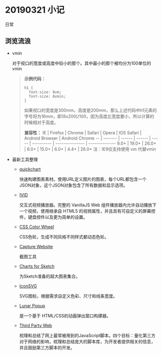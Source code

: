 # 20190321 小记

日常

## 浏览流浪
- vmin

    对于视口的宽度或高度中较小的那个。其中最小的那个被均分为100单位的vmin
    > **示例代码：**
    > ```
    > h1 {
	>   font-size: 8vm;
	>   font-size: 8vmin;
    > }
    > ```
    > 如果视口的宽度是300mm，高度是200mm，那么上述代码中h1元素的字号将为16mm，即(8x200)/100，因为高度比宽度要小，所以计算的时候相对于高度。
    > 
    > **兼容性：**
    > IE | Firefox | Chrome | Safari | Opera | IOS Safari | Android Browser | Android Chrome
    > -- | ------- | ------ | ------ | ----- | ---------- | --------------- | --------------
    > 9.0+ | 19.0+ | 26.0+ | 6.0+ | 15.0+ | 6.0+ | 4.4+ | 26.0+ 
    > 注：IE9仅支持使用 vm 代替vmin

- 最新工具整理
  - [quickchart](https://quickchart.io/)

    快速构建图表素材。使用URL定义图片的图表，每个URL都包含一个JSON对象，这个JSON对象包含了所有数据和显示选项。

  - [IVID](https://github.com/ividjs/ivid)

    交互式视频播放器。完整的 VanillaJS Web 组件播放器内允许自动播放下一个视频，使用继承自 HTML5 的视频属性，并且具有可自定义的屏幕控件，键盘控件以及更为简单的设置。
    
  - [CSS Color Wheel](https://codepen.io/Mamboleoo/full/PVJGGd)

    CSS色轮，生成不同风格不同样式都动态色轮。
  
  - [Capture Website](https://github.com/sindresorhus/capture-website)

    截图工具

  - [Charts for Sketch](https://www.ls.graphics/charts)

    为Sketch准备的超大图表集合。
  
  - [IconSVG](https://iconsvg.xyz)

    SVG图标，根据需求自定义色彩、尺寸和线条宽度。
  
  - [Lunar Popup](https://lunar.atomui.com/)

    是一个基于 HTML/CSS的动画弹出窗口构建器。

  - [Third Party Web](https://github.com/patrickhulce/third-party-web)

    梳理和总结了网上最常被用到的JavaScript脚本。四个目标：量化第三方对于网络的影响，梳理和总结庞大的脚本库，为开发者提供相关的信息，并且鼓励第三方脚本的开发。


